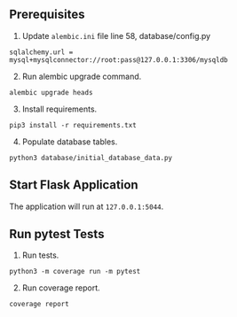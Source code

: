 ## Prerequisites
1. Update `alembic.ini` file line 58, database/config.py
```
sqlalchemy.url = mysql+mysqlconnector://root:pass@127.0.0.1:3306/mysqldb
```
2. Run alembic upgrade command.
```
alembic upgrade heads
```
3. Install requirements.
```
pip3 install -r requirements.txt
```
4. Populate database tables.
```
python3 database/initial_database_data.py
```

## Start Flask Application
The application will run at `127.0.0.1:5044`.

## Run pytest Tests
1. Run tests.
```
python3 -m coverage run -m pytest
```
2. Run coverage report.
```
coverage report 
```